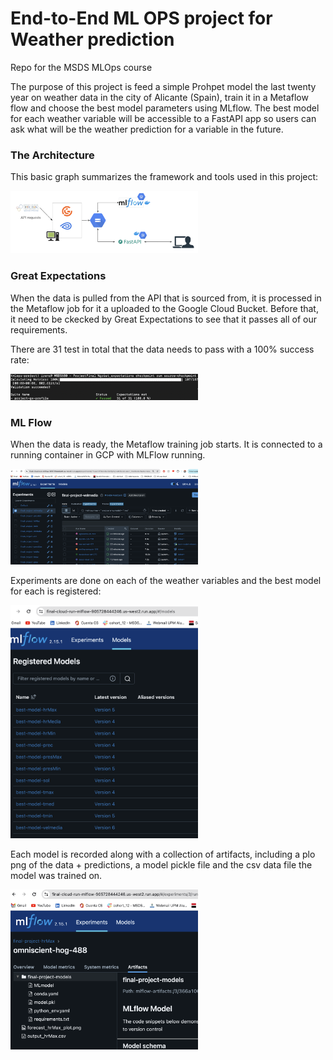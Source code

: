 # End-to-End ML OPS project for Weather prediction
Repo for the MSDS MLOps course

The purpose of this project is feed a simple Prohpet model the last twenty year on weather data in the city of Alicante (Spain), train it in a Metaflow flow and choose the best model parameters using MLflow. The best model for each weather variable will be accessible to a FastAPI app so users can ask what will be the weather prediction for a variable in the future.

### The Architecture 

This basic graph summarizes the framework and tools used in this project:

<img src="./img/framework.png" alt="My Image" width="300"/>

### Great Expectations

When the data is pulled from the API that is sourced from, it is processed in the Metaflow job for it a uploaded to the Google Cloud Bucket. Before that, it need to be ckecked by Great Expectations to see that it passes all of our requirements.

There are 31 test in total that the data needs to pass with a 100% success rate:

<img src="./img/gx.png" alt="My Image" width="300"/>

### ML Flow

When the data is ready, the Metaflow training job starts. It is connected to a running container in GCP with MLFlow running.

<img src="./img/mlflow1.png" alt="My Image" width="300"/>

Experiments are done on each of the weather variables and the best model for each is registered:

<img src="./img/mlflow2.png" alt="My Image" width="300"/>

Each model is recorded along with a collection of artifacts, including a plo png of the data + predictions, a model pickle file and the csv data file the model was trained on.

<img src="./img/mlflow3.png" alt="My Image" width="300"/>





